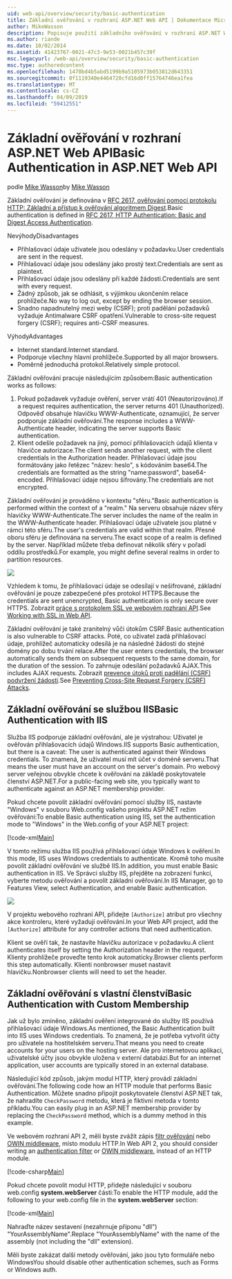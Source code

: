 ```yaml
---
uid: web-api/overview/security/basic-authentication
title: Základní ověřování v rozhraní ASP.NET Web API | Dokumentace Microsoftu
author: MikeWasson
description: Popisuje použití základního ověřování v rozhraní ASP.NET Web API.
ms.author: riande
ms.date: 10/02/2014
ms.assetid: 41423767-0021-47c3-9e53-0021b457c39f
msc.legacyurl: /web-api/overview/security/basic-authentication
msc.type: authoredcontent
ms.openlocfilehash: 1470bd4b5abd5199b9a5105973b053812d643351
ms.sourcegitcommit: 0f1119340e4464720cfd16d0ff15764746ea1fea
ms.translationtype: MT
ms.contentlocale: cs-CZ
ms.lasthandoff: 04/09/2019
ms.locfileid: "59412551"
---
```

# <a name="basic-authentication-in-aspnet-web-api"></a><span data-ttu-id="05910-103">Základní ověřování v rozhraní ASP.NET Web API</span><span class="sxs-lookup"><span data-stu-id="05910-103">Basic Authentication in ASP.NET Web API</span></span>

<span data-ttu-id="05910-104">podle [Mike Wasson](https://github.com/MikeWasson)</span><span class="sxs-lookup"><span data-stu-id="05910-104">by [Mike Wasson](https://github.com/MikeWasson)</span></span>

<span data-ttu-id="05910-105">Základní ověřování je definována v [RFC 2617, ověřování pomocí protokolu HTTP: Základní a přístup k ověřování algoritmem Digest](http://www.ietf.org/rfc/rfc2617.txt).</span><span class="sxs-lookup"><span data-stu-id="05910-105">Basic authentication is defined in [RFC 2617, HTTP Authentication: Basic and Digest Access Authentication](http://www.ietf.org/rfc/rfc2617.txt).</span></span>

<span data-ttu-id="05910-106">Nevýhody</span><span class="sxs-lookup"><span data-stu-id="05910-106">Disadvantages</span></span>

- <span data-ttu-id="05910-107">Přihlašovací údaje uživatele jsou odeslány v požadavku.</span><span class="sxs-lookup"><span data-stu-id="05910-107">User credentials are sent in the request.</span></span>
- <span data-ttu-id="05910-108">Přihlašovací údaje jsou odeslány jako prostý text.</span><span class="sxs-lookup"><span data-stu-id="05910-108">Credentials are sent as plaintext.</span></span>
- <span data-ttu-id="05910-109">Přihlašovací údaje jsou odeslány při každé žádosti.</span><span class="sxs-lookup"><span data-stu-id="05910-109">Credentials are sent with every request.</span></span>
- <span data-ttu-id="05910-110">Žádný způsob, jak se odhlásit, s výjimkou ukončením relace prohlížeče.</span><span class="sxs-lookup"><span data-stu-id="05910-110">No way to log out, except by ending the browser session.</span></span>
- <span data-ttu-id="05910-111">Snadno napadnutelný mezi weby (CSRF); proti padělání požadavků vyžaduje Antimalware CSRF opatření.</span><span class="sxs-lookup"><span data-stu-id="05910-111">Vulnerable to cross-site request forgery (CSRF); requires anti-CSRF measures.</span></span>

<span data-ttu-id="05910-112">Výhody</span><span class="sxs-lookup"><span data-stu-id="05910-112">Advantages</span></span>

- <span data-ttu-id="05910-113">Internet standard.</span><span class="sxs-lookup"><span data-stu-id="05910-113">Internet standard.</span></span>
- <span data-ttu-id="05910-114">Podporuje všechny hlavní prohlížeče.</span><span class="sxs-lookup"><span data-stu-id="05910-114">Supported by all major browsers.</span></span>
- <span data-ttu-id="05910-115">Poměrně jednoduchá protokol.</span><span class="sxs-lookup"><span data-stu-id="05910-115">Relatively simple protocol.</span></span>

<span data-ttu-id="05910-116">Základní ověřování pracuje následujícím způsobem:</span><span class="sxs-lookup"><span data-stu-id="05910-116">Basic authentication works as follows:</span></span>

1. <span data-ttu-id="05910-117">Pokud požadavek vyžaduje ověření, server vrátí 401 (Neautorizováno).</span><span class="sxs-lookup"><span data-stu-id="05910-117">If a request requires authentication, the server returns 401 (Unauthorized).</span></span> <span data-ttu-id="05910-118">Odpověď obsahuje hlavičku WWW-Authenticate, oznamující, že server podporuje základní ověřování.</span><span class="sxs-lookup"><span data-stu-id="05910-118">The response includes a WWW-Authenticate header, indicating the server supports Basic authentication.</span></span>
2. <span data-ttu-id="05910-119">Klient odešle požadavek na jiný, pomocí přihlašovacích údajů klienta v hlavičce autorizace.</span><span class="sxs-lookup"><span data-stu-id="05910-119">The client sends another request, with the client credentials in the Authorization header.</span></span> <span data-ttu-id="05910-120">Přihlašovací údaje jsou formátovány jako řetězec "název: heslo", s kódováním base64.</span><span class="sxs-lookup"><span data-stu-id="05910-120">The credentials are formatted as the string "name:password", base64-encoded.</span></span> <span data-ttu-id="05910-121">Přihlašovací údaje nejsou šifrovány.</span><span class="sxs-lookup"><span data-stu-id="05910-121">The credentials are not encrypted.</span></span>

<span data-ttu-id="05910-122">Základní ověřování je prováděno v kontextu "sféru."</span><span class="sxs-lookup"><span data-stu-id="05910-122">Basic authentication is performed within the context of a "realm."</span></span> <span data-ttu-id="05910-123">Na serveru obsahuje název sféry hlavičky WWW-Authenticate.</span><span class="sxs-lookup"><span data-stu-id="05910-123">The server includes the name of the realm in the WWW-Authenticate header.</span></span> <span data-ttu-id="05910-124">Přihlašovací údaje uživatele jsou platné v rámci této sféru.</span><span class="sxs-lookup"><span data-stu-id="05910-124">The user's credentials are valid within that realm.</span></span> <span data-ttu-id="05910-125">Přesné oboru sféru je definována na serveru.</span><span class="sxs-lookup"><span data-stu-id="05910-125">The exact scope of a realm is defined by the server.</span></span> <span data-ttu-id="05910-126">Například můžete třeba definovat několik sféry v pořadí oddílu prostředků.</span><span class="sxs-lookup"><span data-stu-id="05910-126">For example, you might define several realms in order to partition resources.</span></span>

![](basic-authentication/_static/image1.png)

<span data-ttu-id="05910-127">Vzhledem k tomu, že přihlašovací údaje se odesílají v nešifrované, základní ověřování je pouze zabezpečené přes protokol HTTPS.</span><span class="sxs-lookup"><span data-stu-id="05910-127">Because the credentials are sent unencrypted, Basic authentication is only secure over HTTPS.</span></span> <span data-ttu-id="05910-128">Zobrazit [práce s protokolem SSL ve webovém rozhraní API](working-with-ssl-in-web-api.md).</span><span class="sxs-lookup"><span data-stu-id="05910-128">See [Working with SSL in Web API](working-with-ssl-in-web-api.md).</span></span>

<span data-ttu-id="05910-129">Základní ověřování je také zranitelný vůči útokům CSRF.</span><span class="sxs-lookup"><span data-stu-id="05910-129">Basic authentication is also vulnerable to CSRF attacks.</span></span> <span data-ttu-id="05910-130">Poté, co uživatel zadá přihlašovací údaje, prohlížeč automaticky odesílá je na následné žádosti do stejné domény po dobu trvání relace.</span><span class="sxs-lookup"><span data-stu-id="05910-130">After the user enters credentials, the browser automatically sends them on subsequent requests to the same domain, for the duration of the session.</span></span> <span data-ttu-id="05910-131">To zahrnuje odesílání požadavků AJAX.</span><span class="sxs-lookup"><span data-stu-id="05910-131">This includes AJAX requests.</span></span> <span data-ttu-id="05910-132">Zobrazit [prevence útoků proti padělání (CSRF) podvržení žádosti](preventing-cross-site-request-forgery-csrf-attacks.md).</span><span class="sxs-lookup"><span data-stu-id="05910-132">See [Preventing Cross-Site Request Forgery (CSRF) Attacks](preventing-cross-site-request-forgery-csrf-attacks.md).</span></span>

## <a name="basic-authentication-with-iis"></a><span data-ttu-id="05910-133">Základní ověřování se službou IIS</span><span class="sxs-lookup"><span data-stu-id="05910-133">Basic Authentication with IIS</span></span>

<span data-ttu-id="05910-134">Služba IIS podporuje základní ověřování, ale je výstrahou: Uživatel je ověřován přihlašovacích údajů Windows.</span><span class="sxs-lookup"><span data-stu-id="05910-134">IIS supports Basic authentication, but there is a caveat: The user is authenticated against their Windows credentials.</span></span> <span data-ttu-id="05910-135">To znamená, že uživatel musí mít účet v doméně serveru.</span><span class="sxs-lookup"><span data-stu-id="05910-135">That means the user must have an account on the server's domain.</span></span> <span data-ttu-id="05910-136">Pro webový server veřejnou obvykle chcete k ověřování na základě poskytovatele členství ASP.NET.</span><span class="sxs-lookup"><span data-stu-id="05910-136">For a public-facing web site, you typically want to authenticate against an ASP.NET membership provider.</span></span>

<span data-ttu-id="05910-137">Pokud chcete povolit základní ověřování pomocí služby IIS, nastavte "Windows" v souboru Web.config vašeho projektu ASP.NET režim ověřování:</span><span class="sxs-lookup"><span data-stu-id="05910-137">To enable Basic authentication using IIS, set the authentication mode to "Windows" in the Web.config of your ASP.NET project:</span></span>

[!code-xml[Main](basic-authentication/samples/sample1.xml)]

<span data-ttu-id="05910-138">V tomto režimu služba IIS používá přihlašovací údaje Windows k ověření.</span><span class="sxs-lookup"><span data-stu-id="05910-138">In this mode, IIS uses Windows credentials to authenticate.</span></span> <span data-ttu-id="05910-139">Kromě toho musíte povolit základní ověřování ve službě IIS.</span><span class="sxs-lookup"><span data-stu-id="05910-139">In addition, you must enable Basic authentication in IIS.</span></span> <span data-ttu-id="05910-140">Ve Správci služby IIS, přejděte na zobrazení funkcí, vyberte metodu ověřování a povolit základní ověřování.</span><span class="sxs-lookup"><span data-stu-id="05910-140">In IIS Manager, go to Features View, select Authentication, and enable Basic authentication.</span></span>

![](basic-authentication/_static/image2.png)

<span data-ttu-id="05910-141">V projektu webového rozhraní API, přidejte `[Authorize]` atribut pro všechny akce kontroleru, které vyžadují ověřování.</span><span class="sxs-lookup"><span data-stu-id="05910-141">In your Web API project, add the `[Authorize]` attribute for any controller actions that need authentication.</span></span>

<span data-ttu-id="05910-142">Klient se ověří tak, že nastavíte hlavičku autorizace v požadavku.</span><span class="sxs-lookup"><span data-stu-id="05910-142">A client authenticates itself by setting the Authorization header in the request.</span></span> <span data-ttu-id="05910-143">Klienty prohlížeče proveďte tento krok automaticky.</span><span class="sxs-lookup"><span data-stu-id="05910-143">Browser clients perform this step automatically.</span></span> <span data-ttu-id="05910-144">Klienti nonbrowser muset nastavit hlavičku.</span><span class="sxs-lookup"><span data-stu-id="05910-144">Nonbrowser clients will need to set the header.</span></span>

## <a name="basic-authentication-with-custom-membership"></a><span data-ttu-id="05910-145">Základní ověřování s vlastní členství</span><span class="sxs-lookup"><span data-stu-id="05910-145">Basic Authentication with Custom Membership</span></span>

<span data-ttu-id="05910-146">Jak už bylo zmíněno, základní ověření integrované do služby IIS používá přihlašovací údaje Windows.</span><span class="sxs-lookup"><span data-stu-id="05910-146">As mentioned, the Basic Authentication built into IIS uses Windows credentials.</span></span> <span data-ttu-id="05910-147">To znamená, že je potřeba vytvořit účty pro uživatele na hostitelském serveru.</span><span class="sxs-lookup"><span data-stu-id="05910-147">That means you need to create accounts for your users on the hosting server.</span></span> <span data-ttu-id="05910-148">Ale pro internetovou aplikaci, uživatelské účty jsou obvykle uložena v externí databázi.</span><span class="sxs-lookup"><span data-stu-id="05910-148">But for an internet application, user accounts are typically stored in an external database.</span></span>

<span data-ttu-id="05910-149">Následující kód způsob, jakým modul HTTP, který provádí základní ověřování.</span><span class="sxs-lookup"><span data-stu-id="05910-149">The following code how an HTTP module that performs Basic Authentication.</span></span> <span data-ttu-id="05910-150">Můžete snadno připojit poskytovatele členství ASP.NET tak, že nahradíte `CheckPassword` metodu, která je fiktivní metoda v tomto příkladu.</span><span class="sxs-lookup"><span data-stu-id="05910-150">You can easily plug in an ASP.NET membership provider by replacing the `CheckPassword` method, which is a dummy method in this example.</span></span>

<span data-ttu-id="05910-151">Ve webovém rozhraní API 2, měli byste zvážit zápis [filtr ověřování](authentication-filters.md) nebo [OWIN middleware](../../../aspnet/overview/owin-and-katana/index.md), místo modulu HTTP.</span><span class="sxs-lookup"><span data-stu-id="05910-151">In Web API 2, you should consider writing an [authentication filter](authentication-filters.md) or [OWIN middleware](../../../aspnet/overview/owin-and-katana/index.md), instead of an HTTP module.</span></span>

[!code-csharp[Main](basic-authentication/samples/sample2.cs)]

<span data-ttu-id="05910-152">Pokud chcete povolit modul HTTP, přidejte následující v souboru web.config **system.webServer** části:</span><span class="sxs-lookup"><span data-stu-id="05910-152">To enable the HTTP module, add the following to your web.config file in the **system.webServer** section:</span></span>

[!code-xml[Main](basic-authentication/samples/sample3.xml?highlight=4)]

<span data-ttu-id="05910-153">Nahraďte název sestavení (nezahrnuje příponu "dll") "YourAssemblyName".</span><span class="sxs-lookup"><span data-stu-id="05910-153">Replace "YourAssemblyName" with the name of the assembly (not including the "dll" extension).</span></span>

<span data-ttu-id="05910-154">Měli byste zakázat další metody ověřování, jako jsou tyto formuláře nebo Windows</span><span class="sxs-lookup"><span data-stu-id="05910-154">You should disable other authentication schemes, such as Forms or Windows auth.</span></span>
